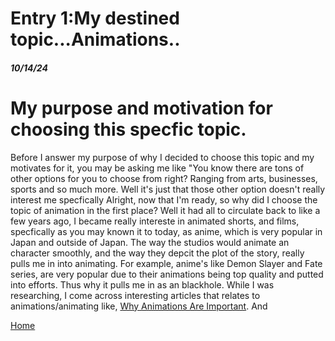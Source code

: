 # Entry 1:My destined topic...Animations..
##### 10/14/24
<h1>My purpose and motivation for choosing this specfic topic.</h1>
<p> Before I answer my purpose of why I decided to choose this topic and my motivates for it, you may be asking me like "You know there are tons of other options for you to choose from right? Ranging from arts, businesses, sports and so much more. Well it's just that those other option doesn't really interest me specfically Alright, now that I'm ready, so why did I choose the topic of animation in the first place? Well it had all to circulate back to like a few years ago, I became really intereste in animated shorts, and films, specfically as you may known it to today, as anime, which is very popular in Japan and outside of Japan. The way the studios would animate an character smoothly, and the way they depcit the plot of the story, really pulls me in into animating. For example, anime's like Demon Slayer and Fate series, are very popular due to their animations being top quality and putted into efforts. Thus why it pulls me in as an blackhole. While I was researching, I come across interesting articles that relates to animations/animating like, <a href="https://www.linkedin.com/pulse/understanding-why-animation-important-creativefrontiersinc" target="_blank">Why Animations Are Important</a>. And



[Home](../README.md)
